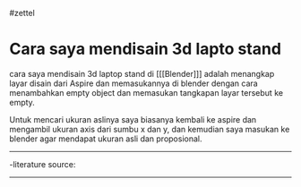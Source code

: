 #zettel 
# Cara saya mendisain 3d lapto stand

cara saya mendisain 3d laptop stand di [[[Blender]]] adalah menangkap layar disain dari Aspire dan memasukannya di blender dengan cara menambahkan empty object dan memasukan tangkapan layar tersebut ke empty. 

Untuk mencari ukuran aslinya saya biasanya kembali ke aspire dan mengambil ukuran axis dari sumbu x dan y, dan kemudian saya masukan ke blender agar mendapat ukuran asli dan proposional.

---

-literature source:

---

